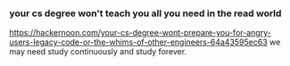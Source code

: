 
### your cs degree won't teach you all you need in the read world
https://hackernoon.com/your-cs-degree-wont-prepare-you-for-angry-users-legacy-code-or-the-whims-of-other-engineers-64a43595ec63
we may need study continuously and study forever.




